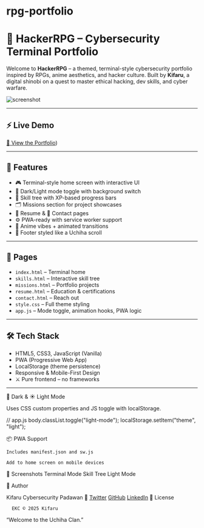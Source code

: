 # rpg-portfolio

# 🧠 HackerRPG – Cybersecurity Terminal Portfolio

Welcome to **HackerRPG** – a themed, terminal-style cybersecurity portfolio inspired by RPGs, anime aesthetics, and hacker culture. Built by **Kifaru**, a digital shinobi on a quest to master ethical hacking, dev skills, and cyber warfare.

![screenshot](assets/Screenshot.png)

---

## ⚡ Live Demo
[🔗 View the Portfolio](https://kifaru88.github.io/rpg-portfolio/))

---

## 🧩 Features

- 🎮 Terminal-style home screen with interactive UI
- 🌙 Dark/Light mode toggle with background switch
- 🧠 Skill tree with XP-based progress bars
- 🗂️ Missions section for project showcases
- 📜 Resume & 📡 Contact pages
- ⚙️ PWA-ready with service worker support
- 🎨 Anime vibes + animated transitions
- 🥷 Footer styled like a Uchiha scroll

---

## 📁 Pages

- `index.html` – Terminal home
- `skills.html` – Interactive skill tree
- `missions.html` – Portfolio projects
- `resume.html` – Education & certifications
- `contact.html` – Reach out
- `style.css` – Full theme styling
- `app.js` – Mode toggle, animation hooks, PWA logic

---

## 🛠️ Tech Stack

- HTML5, CSS3, JavaScript (Vanilla)
- PWA (Progressive Web App)
- LocalStorage (theme persistence)
- Responsive & Mobile-First Design
- ⚔️ Pure frontend – no frameworks

---


🌙 Dark & ☀️ Light Mode

Uses CSS custom properties and JS toggle with localStorage.

// app.js
body.classList.toggle("light-mode");
localStorage.setItem("theme", "light");

📦 PWA Support

    Includes manifest.json and sw.js

    Add to home screen on mobile devices

📸 Screenshots
Terminal Mode	Skill Tree	Light Mode
	
	
🧙 Author

Kifaru
Cybersecurity Padawan 🐘
<a href="https://twitter.com/your_username" target="_blank">Twitter</a>
<a href="https://github.com/kifaru88/kifaru88" target="_blank">GitHub</a>
<a href="https://www.linkedin.com/in/emmanuel-cheboi-7994b5227?trk=contact-info" target="_blank"> LinkedIn</a>
📜 License

      EKC © 2025 Kifaru

  “Welcome to the Uchiha Clan.”
